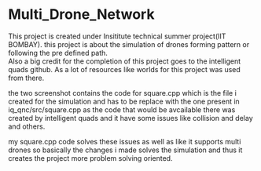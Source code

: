 # Multi_Drone_Network
This project is created under Insititute technical summer project(IIT BOMBAY). this project is about the simulation of drones forming pattern or following the pre defined path.</br>
Also a big credit for the completion of this project goes to the intelligent quads github. As a lot of resources like worlds for this project was used from there.



the two screenshot contains the code for square.cpp which is the file i created for the simulation and has to be replace with the one present in iq_qnc/src/square.cpp as the code that would be avcailable there was created by intelligent quads and it have some issues like collision and delay and others.

my square.cpp code solves these issues as well as like it supports multi drones so basically the changes i made solves the simulation and thus it creates the project more problem solving oriented.
